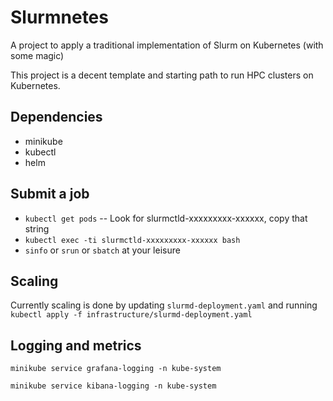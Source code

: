 # Slurmnetes
A project to apply a traditional implementation of Slurm on Kubernetes (with some magic)

This project is a decent template and starting path to run HPC clusters on Kubernetes. 

## Dependencies
- minikube
- kubectl
- helm

## Submit a job

- `kubectl get pods` -- Look for slurmctld-xxxxxxxxx-xxxxxx, copy that string
- `kubectl exec -ti slurmctld-xxxxxxxxx-xxxxxx bash`
- `sinfo` or `srun` or `sbatch` at your leisure

## Scaling
Currently scaling is done by updating `slurmd-deployment.yaml` and running `kubectl apply -f infrastructure/slurmd-deployment.yaml`

## Logging and metrics

`minikube service grafana-logging -n kube-system`

`minikube service kibana-logging -n kube-system`
